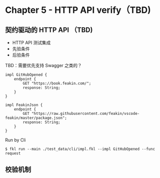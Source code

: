 # Chapter 5 - HTTP API verify（TBD)
 
## 契约驱动的 HTTP API （TBD)

- HTTP API 测试集成
- 先验条件
- 后验条件

TBD：需要优先支持 Swagger 之类的？

```feakin
impl GitHubOpened {
    endpoint {
        GET "https://book.feakin.com/";
        response: String;
    }
}

impl FeakinJson {
    endpoint {
        GET "https://raw.githubusercontent.com/feakin/vscode-feakin/master/package.json";
        response: String;
    }
}
```

Run by Cli

```
$ fkl run --main ./test_data/cli/impl.fkl --impl GitHubOpened --func request
```

## 校验机制



